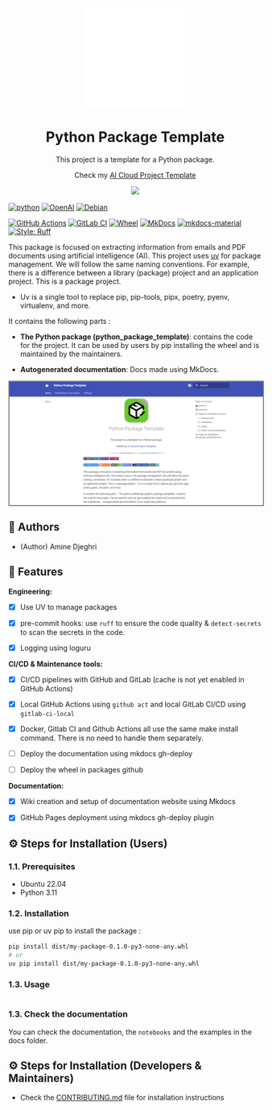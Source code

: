 <div style="text-align: center;">

  <img src="./assets/icon.svg" width="200" />

  <h1>Python Package Template</h1>

  <p>This project is a template for a Python package.</p>
  <p>Check my <a href="http://">AI Cloud Project Template</a></p>

  <img src="https://raw.githubusercontent.com/catppuccin/catppuccin/main/assets/palette/macchiato.png" width="400" />

</div>

[![python](https://img.shields.io/badge/python-3.11+-blue?logo=python)](https://www.python.org/downloads/release/python-3110/)
[![OpenAI](https://img.shields.io/badge/OpenAI-%23412991?logo=openai&logoColor=white)](https://learn.microsoft.com/en-us/azure/ai-services/openai/)
[![Debian](https://img.shields.io/badge/Debian-A81D33?logo=debian&logoColor=fff)](https://www.debian.org/)

[![GitHub Actions](https://img.shields.io/badge/GitHub_Actions-2088FF?logo=github-actions&logoColor=white)](https://github.com/features/actions)
[![GitLab CI](https://img.shields.io/badge/GitLab%20CI-FC6D26?logo=gitlab&logoColor=fff)](https://docs.gitlab.com/ee/ci/)
[![Wheel](https://img.shields.io/pypi/wheel/octocheese)](dist)
[![MkDocs](https://img.shields.io/badge/MkDocs-526CFE?logo=materialformkdocs&logoColor=fff)](https://www.mkdocs.org/)
[![mkdocs-material](https://img.shields.io/endpoint?url=https://raw.githubusercontent.com/juftin/mkdocs-material/66d65cf/src/templates/assets/images/badge.json)]()
[![Style: Ruff](https://img.shields.io/badge/style-ruff-41B5BE?style=flat)](https://github.com/charliermarsh/ruff)




This package is focused on extracting information from emails and PDF documents using artificial intelligence (AI).
This project uses [uv](https://docs.astral.sh/uv) for package management. We will follow the same naming conventions. For example, there is a difference between a library (package) project and an application project. This is a package project.

- Uv is a single tool to replace pip, pip-tools, pipx, poetry, pyenv, virtualenv, and more.


It contains the following parts :

- **The Python package (python_package_template)**: contains the code for the project. It can be used by users by pip installing the wheel and is maintained by the maintainers.

- **Autogenerated documentation**: Docs made using MkDocs.

  
<div style="text-align: center;">
    <img src="assets/img.png" alt="site-img" width="800" style="display: block; margin: 0 auto; border: 2px solid grey;" />
</div>

## 👥  Authors
- (Author) Amine Djeghri

## 🧠 Features

**Engineering:**
- [x] Use UV to manage packages

- [x] pre-commit hooks: use ``ruff`` to ensure the code quality & ``detect-secrets`` to scan the secrets in the code.

- [x] Logging using loguru


**CI/CD & Maintenance tools:**
- [x] CI/CD pipelines with GitHub and GitLab (cache is not yet enabled in GitHub Actions)

- [x] Local GitHub Actions using ``github act`` and local GitLab CI/CD using ``gitlab-ci-local``

- [x] Docker, Gitlab CI and Github Actions all use the same make install command.
  There is no need to handle them separately.
- [ ] Deploy the documentation using mkdocs gh-deploy
- [ ] Deploy the wheel in packages github

**Documentation:**
- [x] Wiki creation and setup of documentation website using Mkdocs

- [x] GitHub Pages deployment using mkdocs gh-deploy plugin


## ⚙️ Steps for Installation (Users)
### 1.1. Prerequisites
- Ubuntu 22.04
- Python 3.11

### 1.2. Installation
use pip or uv pip to install the package :
```bash
pip install dist/my-package-0.1.0-py3-none-any.whl
# or
uv pip install dist/my-package-0.1.0-py3-none-any.whl
```

### 1.3. Usage

````python

````

### 1.3. Check the documentation

You can check the documentation, the ``notebooks`` and the examples in the docs folder.

## ⚙️ Steps for Installation (Developers & Maintainers)

- Check the [CONTRIBUTING.md](CONTRIBUTING.md) file for installation instructions
